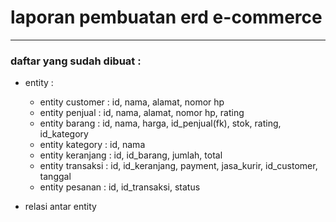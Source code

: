 # laporan pembuatan erd e-commerce

---

### daftar yang sudah dibuat :  
- entity : 
    - entity customer : id, nama, alamat, nomor hp
    - entity penjual : id, nama, alamat, nomor hp, rating
    - entity barang : id, nama, harga, id_penjual(fk), stok, rating, id_kategory
    - entity kategory : id, nama
    - entity keranjang : id, id_barang, jumlah, total
    - entity transaksi : id, id_keranjang, payment, jasa_kurir, id_customer, tanggal
    - entity pesanan : id, id_transaksi, status

- relasi antar entity
